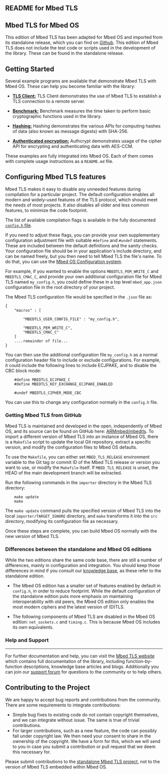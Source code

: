 ## README for Mbed TLS

Mbed TLS for Mbed OS
--------------------

This edition of Mbed TLS has been adapted for Mbed OS and imported from its standalone release, which you can find on [Github](https://github.com/ARMmbed/mbedtls). This edition of Mbed TLS does not include the test code or scripts used in the development of the library. These can be found in the standalone release.

Getting Started
---------------

Several example programs are available that demonstrate Mbed TLS with Mbed OS. These can help you become familiar with the library:

* [**TLS Client:**](https://github.com/ARMmbed/mbed-os-example-tls/tree/master/tls-client) TLS Client demonstrates the use of Mbed TLS to establish a TLS connection to a remote server.

* [**Benchmark:**](https://github.com/ARMmbed/mbed-os-example-tls/tree/master/benchmark) Benchmark measures the time taken to perform basic cryptographic functions used in the library.

* [**Hashing:**](https://github.com/ARMmbed/mbed-os-example-tls/tree/master/hashing) Hashing demonstrates the various APIs for computing hashes of data (also known as message digests) with SHA-256.

* [**Authenticated encryption:**](https://github.com/ARMmbed/mbed-os-example-tls/tree/master/authcrypt) Authcrypt demonstrates usage of the cipher API for encrypting and authenticating data with AES-CCM.

These examples are fully integrated into Mbed OS. Each of them comes with complete usage instructions as a `README.md` file.

Configuring Mbed TLS features
-----------------------------

Mbed TLS makes it easy to disable any unneeded features during compilation for a particular project. The default configuration enables all modern and widely-used features of the TLS protocol, which should meet the needs of most projects. It also disables all older and less common features, to minimize the code footprint.

The list of available compilation flags is available in the fully documented [`config.h` file](https://github.com/ARMmbed/mbedtls/blob/development/include/mbedtls/config.h).

If you need to adjust these flags, you can provide your own supplementary configuration adjustment file with suitable `#define` and `#undef` statements. These are included between the default definitions and the sanity checks. Your configuration file should be in your application's include directory, and can be named freely, but you then need to tell Mbed TLS the file's name. To do that, you can use the [Mbed OS Configuration system](https://docs.mbed.com/docs/mbed-os-api/en/latest/api/md_docs_config_system.html).

For example, if you wanted to enable the options `MBEDTLS_PEM_WRITE_C` and `MBEDTLS_CMAC_C`, and provide your own additional configuration file for Mbed TLS named `my_config.h`, you could define these in a top level `mbed_app.json` configuration file in the root directory of your project.

The Mbed TLS configuration file would be specified in the `.json` file as:

```
{
    "macros" : [

        "MBEDTLS_USER_CONFIG_FILE" : "my_config.h",

        "MBEDTLS_PEM_WRITE_C",
        "MBEDTLS_CMAC_C"
    ]
    ....remainder of file...
}
```

You can then use the additional configuration file `my_config.h` as a normal configuration header file to include or exclude configurations. For example, it could include the following lines to include ECJPAKE, and to disable the CBC block mode:

```
    #define MBEDTLS_ECJPAKE_C
    #define MBEDTLS_KEY_EXCHANGE_ECJPAKE_ENABLED

    #undef MBEDTLS_CIPHER_MODE_CBC
```

You can use this to change any configuration normally in the `config.h` file.

### Getting Mbed TLS from GitHub

Mbed TLS is maintained and developed in the open, independently of Mbed OS, and its source can be found on GitHub here: [ARMmbed/mbedtls](https://github.com/ARMmbed/mbedtls). To import a different version of Mbed TLS into an instance of Mbed OS, there is a `Makefile` script to update the local Git repository, extract a specific version, and modify the configuration files to Mbed OS defaults.

To use the `Makefile`, you can either set `MBED_TLS_RELEASE` environment variable to the Git tag or commit ID of the Mbed TLS release or version you want to use, or modify the `Makefile` itself. If `MBED_TLS_RELEASE` is unset, the HEAD of the main development branch will be extracted.

Run the following commands in the `importer` directory in the Mbed TLS directory:

```
    make update
    make
```

The `make update` command pulls the specified version of Mbed TLS into the local `importer/TARGET_IGNORE` directory, and `make` transforms it into the `src` directory, modifying its configuration file as necessary.

Once these steps are complete, you can build Mbed OS normally with the new version of Mbed TLS.

### Differences between the standalone and Mbed OS editions

While the two editions share the same code base, there are still a number of differences, mainly in configuration and integration. You should keep those differences in mind if you consult our [knowledge base](https://tls.mbed.org/kb), as these refer to the standalone edition.

* The Mbed OS edition has a smaller set of features enabled by default in `config.h`, in order to reduce footprint. While the default configuration of the standalone edition puts more emphasis on maintaining interoperability with old peers, the Mbed OS edition only enables the most modern ciphers and the latest version of (D)TLS.

* The following components of Mbed TLS are disabled in the Mbed OS edition: `net_sockets.c` and `timing.c`. This is because Mbed OS includes its own equivalents.

### Help and Support
----------------

For further documentation and help, you can visit the [Mbed TLS website](https://tls.mbed.org/) which contains full documentation of the library, including function-by-function descriptions, knowledge base articles and blogs. Additionally you can join our [support forum](https://forums.mbed.com/c/mbed-tls) for questions to the community or to help others.

Contributing to the Project
---------------------------

We are happy to accept bug reports and contributions from the community. There are some requirements to integrate contributions:
* Simple bug fixes to existing code do not contain copyright themselves, and we can integrate without issue. The same is true of trivial contributions.
* For larger contributions, such as a new feature, the code can possibly fall under copyright law. We then need your consent to share in the ownership of the copyright. We have a form for this, which we will send to you in case you submit a contribution or pull request that we deem this necessary for.

Please submit contributions to the [standalone Mbed TLS project](https://github.com/ARMmbed/mbedtls), not to the version of Mbed TLS embedded within Mbed OS.
